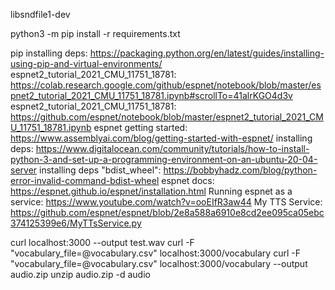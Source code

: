 libsndfile1-dev

python3 -m pip install -r requirements.txt

pip installing deps: https://packaging.python.org/en/latest/guides/installing-using-pip-and-virtual-environments/
espnet2_tutorial_2021_CMU_11751_18781: https://colab.research.google.com/github/espnet/notebook/blob/master/espnet2_tutorial_2021_CMU_11751_18781.ipynb#scrollTo=41alrKGO4d3v
espnet2_tutorial_2021_CMU_11751_18781: https://github.com/espnet/notebook/blob/master/espnet2_tutorial_2021_CMU_11751_18781.ipynb
espnet getting started: https://www.assemblyai.com/blog/getting-started-with-espnet/
installing deps: https://www.digitalocean.com/community/tutorials/how-to-install-python-3-and-set-up-a-programming-environment-on-an-ubuntu-20-04-server
installing deps "bdist_wheel": https://bobbyhadz.com/blog/python-error-invalid-command-bdist-wheel
espnet docs: https://espnet.github.io/espnet/installation.html
Running espnet as a service: https://www.youtube.com/watch?v=ooEIfR3aw44
My TTS Service: https://github.com/espnet/espnet/blob/2e8a588a6910e8cd2ee095ca05ebc374125399e6/MyTTsService.py

curl localhost:3000 --output test.wav
curl -F "vocabulary_file=@vocabulary.csv" localhost:3000/vocabulary
curl -F "vocabulary_file=@vocabulary.csv" localhost:3000/vocabulary --output audio.zip
unzip audio.zip -d audio
